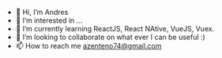 - 👋 Hi, I’m Andres
- 👀 I’m interested in ...
- 🌱 I’m currently learning ReactJS, React NAtive, VueJS, Vuex.
- 💞️ I’m looking to collaborate on what ever I can be useful :)
- 📫 How to reach me azenteno74@gmail.com

<!---
andresz74/andresz74 is a ✨ special ✨ repository because its `README.md` (this file) appears on your GitHub profile.
You can click the Preview link to take a look at your changes.
--->
